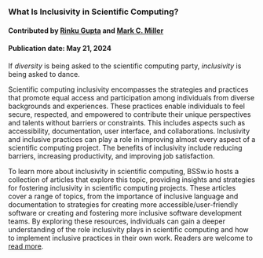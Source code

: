 ### What Is Inclusivity in Scientific Computing?

#### Contributed by [Rinku Gupta](https://github.com/rinkug) and [Mark C. Miller](https://github.com/markcmiller86)

#### Publication date: May 21, 2024

<!--deck start-->
If *diversity* is being asked to the scientific computing party, *inclusivity* is being asked to dance.
<!--deck end-->

<!--body start--->

Scientific computing inclusivity encompasses the strategies and practices that promote equal access and participation among individuals from diverse backgrounds and experiences. 
These practices enable individuals to feel secure, respected, and empowered to contribute their unique perspectives and talents without barriers or constraints.
This includes aspects such as accessibility, documentation, user interface, and collaborations. 
Inclusivity and inclusive practices can play a role in improving almost every aspect of a scientific computing project.
The benefits of inclusivity include reducing barriers, increasing productivity, and improving job satisfaction.

To learn more about inclusivity in scientific computing, BSSw.io hosts a collection of articles that explore this topic, providing insights and strategies for fostering inclusivity in scientific computing projects.
These articles cover a range of topics, from the importance of inclusive language and documentation to strategies for creating more accessible/user-friendly software or creating and fostering more inclusive software development teams. 
By exploring these resources, individuals can gain a deeper understanding of the role inclusivity plays in scientific computing and how to implement inclusive practices in their own work.
Readers are welcome to [read more](https://bssw.io/blog_posts/a-deep-dive-on-the-role-of-inclusivity-in-scientific-computing).

<!--body end--->

<!---
Publish: yes
Pinned: yes
Topics: inclusivity
--->

